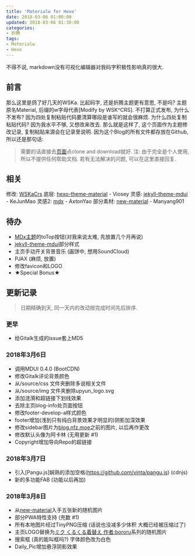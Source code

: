 ```yaml
---
title: 'Materialw for Hexo'
date: 2018-03-06 01:00:00
updated: 2018-03-06 01:30:00
categories:
- 折腾
tags:
- Materialw
- Hexo
---
```

不得不说, markdown没有可视化编辑器对我码字积极性影响真的很大.
<!--more-->
## 前言
那么这里是鸽了好几天的WSKa.
比起码字, 还是折腾主题更有意思, 不是吗?
主题原名Material, 后缀的w字母代表[Modify by WSK^CRS].
不打算正式发布, 为什么不发布? 因为四处复制粘贴代码要清算哪段是谁写的就会很麻烦.
为什么四处复制粘贴代码? 因为我水平不够, 又想改来改去.
那么就是这样了, 这个页面作为主题修改记录,
复制粘贴来源会在记录里说明.
因为这个Blog的所有文件都存放在Github, 所以还是那句话:
>需要的话直接去[页面](https://github.com/wskacrs/burogu)点clone and download就好.
注: 由于完全是个人使用, 所以不提供任何帮助文档. 若有无法解决的问题, 可以在这里直接回复.

## 相关
修改: [WSKaCrs](mailto:wskacrs@mainstars.net)
底层: [hexo-theme-material](https://github.com/viosey/hexo-theme-material) - Viosey
灵感: [jekyll-theme-mdui](https://github.com/KeJunMao/jekyll-theme-mdui) - KeJunMao
灵感2: [mdx](https://github.com/yrccondor/mdx) - AxtonYao
部分素材: [new-material](https://github.com/manyang901/material) - Manyang901

## 待办
- [MDx主题](https://flyhigher.top/develop/788.html)的toTop按钮(对我来说太难, 先放置几个月再说)
- [jekyll-theme-mdui](https://github.com/KeJunMao/jekyll-theme-mdui)部分样式
- 主页手动开关背景音乐 (画饼中, 想用SoundCloud)
- PJAX (麻烦, 放置)
- 修改favicon和LOGO
- ★Special Bonus★

## 更新记录
>日期精确到天, 同一天内的改动按完成时间先后排序.

### 更早
- 给Gitalk生成的issue套上MD5
### 2018年3月6日
- 调用MDUI 0.4.0 (BootCDN)
- 修改Gitalk评论背景颜色
- 从/source/css 文件夹删除多说相关文件
- 从/source/img 文件夹删除upyun_logo.svg
- 添加涟漪和超链接下划线效果
- 去除主页blog-info处页面按钮
- 修改footer-develop-a样式颜色
- footer增加(浅到只有纯白背景效果才明显的)阴影加深效果
- 修改sidebar图片为[blog.nfz.moe](https://blog.nfz.moe)之前的图片, 以后再作更改
- 修改默认头像为阿卡林 (无用更新 #1)
- Copyright增加导向Repo的超链接
### 2018年3月7日
- 引入[Pangu.js]娴熟的添加空格(https://github.com/vinta/pangu.js) (cdnjs)
- 新的多功能FAB (功能以后再加)
### 2018年3月8日
- 从[new-material](https://github.com/manyang901/material)入手五张新的随机图片
- 部分PWA特性支持 (充数 #1)
- 所有本地图片经过TinyPNG压缩 (话说也没减多少体积 大概已经被压缩过了)
- 主页LOGO替换为[ミク くるくる着替え 作者:bororu](https://www.pixiv.net/member.php?id=137115)系列的随机图片
- 搜索框 (真的能叫框吗?) 字体颜色改为白色
- Daily_Pic增加悬浮阴影效果